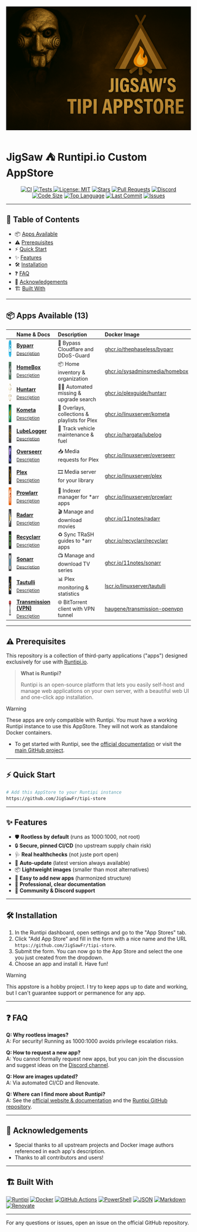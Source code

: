 ![banner](store.png?raw=true)

# JigSaw ⛺ Runtipi.io Custom AppStore

<p align="center">
  <a href="https://github.com/JigSawFr/tipi-store/actions/workflows/lint.yml"><img alt="CI" src="https://img.shields.io/github/actions/workflow/status/JigSawFr/tipi-store/lint.yml?label=Lint%20CI&logo=githubactions&style=for-the-badge&color=4B8DF8"></a>
  <a href="https://github.com/JigSawFr/tipi-store/actions/workflows/test.yml">
    <img alt="Tests" src="https://img.shields.io/github/actions/workflow/status/JigSawFr/tipi-store/test.yml?label=Tests&logo=powershell&style=for-the-badge&color=5391FE">
  </a>
  <a href="LICENSE"><img alt="License: MIT" src="https://img.shields.io/badge/License-MIT-green.svg?style=for-the-badge"></a>
  <a href="https://github.com/JigSawFr/tipi-store/stargazers"><img alt="Stars" src="https://img.shields.io/github/stars/JigSawFr/tipi-store?style=for-the-badge&logo=star&color=FFD700"></a>
  <a href="https://github.com/JigSawFr/tipi-store/pulls"><img alt="Pull Requests" src="https://img.shields.io/github/issues-pr/JigSawFr/tipi-store?style=for-the-badge&logo=gitbook&color=purple"></a>
  <a href="https://discord.com/channels/976934649643294750/1378139625268314205"><img alt="Discord" src="https://img.shields.io/discord/976934649643294750?label=Discord&logo=discord&style=for-the-badge&color=5865F2"></a>
  <a href="https://github.com/JigSawFr/tipi-store"><img alt="Code Size" src="https://img.shields.io/github/languages/code-size/JigSawFr/tipi-store?style=for-the-badge&color=orange"></a>
  <a href="https://github.com/JigSawFr/tipi-store"><img alt="Top Language" src="https://img.shields.io/github/languages/top/JigSawFr/tipi-store?style=for-the-badge&color=blueviolet"></a>
  <a href="https://github.com/JigSawFr/tipi-store/commits"><img alt="Last Commit" src="https://img.shields.io/github/last-commit/JigSawFr/tipi-store?color=blue&style=for-the-badge"></a>
  <a href="https://github.com/JigSawFr/tipi-store/issues"><img alt="Issues" src="https://img.shields.io/github/issues/JigSawFr/tipi-store?color=7842f5&style=for-the-badge"></a>
</p>

---

## 🚀 Table of Contents
- 📦 [Apps Available](#-apps-available-9-)
- ⚠️ [Prerequisites](#-prerequisites)
- ⚡ [Quick Start](#-quick-start)
- ✨ [Features](#-features)
- 🛠️ [Installation](#️-installation)
- ❓ [FAQ](#-faq)
- 🙏 [Acknowledgements](#-acknowledgements)
- 🏗️ [Built With](#-built-with)

---

## 📦 Apps Available (13)

|  | Name & Docs | Description | Docker Image |
|:---:|:---|:---|:---|
| <img src="apps/byparr/metadata/logo.jpg" width="48" height="48"> | [**Byparr**](https://github.com/ThePhaseless/Byparr)<br/><sub>[Description](apps/byparr/metadata/description.md)</sub> | 🦾 Bypass Cloudflare and DDoS-Guard | [ghcr.io/thephaseless/byparr](https://github.com/ThePhaseless/Byparr/pkgs/container/byparr) |
| <img src="apps/homebox/metadata/logo.jpg" width="48" height="48"> | [**HomeBox**](https://github.com/sysadminsmedia/homebox)<br/><sub>[Description](apps/homebox/metadata/description.md)</sub> | 📦 Home inventory & organization | [ghcr.io/sysadminsmedia/homebox](https://github.com/sysadminsmedia/homebox/pkgs/container/homebox) |
| <img src="apps/huntarr/metadata/logo.jpg" width="48" height="48"> | [**Huntarr**](https://github.com/plexguide/Huntarr)<br/><sub>[Description](apps/huntarr/metadata/description.md)</sub> | 🕵️‍♂️ Automated missing & upgrade search | [ghcr.io/plexguide/huntarr](https://github.com/plexguide/Huntarr/pkgs/container/huntarr) |
| <img src="apps/kometa/metadata/logo.jpg" width="48" height="48"> | [**Kometa**](https://github.com/Kometa-Team/Kometa)<br/><sub>[Description](apps/kometa/metadata/description.md)</sub> | 🎨 Overlays, collections & playlists for Plex | [ghcr.io/linuxserver/kometa](https://github.com/linuxserver/kometa/pkgs/container/kometa) |
| <img src="apps/lubelogger/metadata/logo.jpg" width="48" height="48"> | [**LubeLogger**](https://github.com/hargata/lubelog)<br/><sub>[Description](apps/lubelogger/metadata/description.md)</sub> | 🚗 Track vehicle maintenance & fuel | [ghcr.io/hargata/lubelog](https://github.com/hargata/lubelog/pkgs/container/lubelog) |
| <img src="apps/overseerr/metadata/logo.jpg" width="48" height="48"> | [**Overseerr**](https://github.com/sct/overseerr)<br/><sub>[Description](apps/overseerr/metadata/description.md)</sub> | 📥 Media requests for Plex | [ghcr.io/linuxserver/overseerr](https://github.com/linuxserver/docker-overseerr) |
| <img src="apps/plex/metadata/logo.jpg" width="48" height="48"> | [**Plex**](https://github.com/linuxserver/docker-plex)<br/><sub>[Description](apps/plex/metadata/description.md)</sub> | 🎞️ Media server for your library | [ghcr.io/linuxserver/plex](https://github.com/linuxserver/docker-plex) |
| <img src="apps/prowlarr/metadata/logo.jpg" width="48" height="48"> | [**Prowlarr**](https://github.com/Prowlarr/Prowlarr)<br/><sub>[Description](apps/prowlarr/metadata/description.md)</sub> | 🔎 Indexer manager for *arr apps | [ghcr.io/linuxserver/prowlarr](https://github.com/linuxserver/docker-prowlarr) |
| <img src="apps/radarr/metadata/logo.jpg" width="48" height="48"> | [**Radarr**](https://github.com/Radarr/Radarr)<br/><sub>[Description](apps/radarr/metadata/description.md)</sub> | 🎬 Manage and download movies | [ghcr.io/11notes/radarr](https://github.com/11notes/docker-radarr) |
| <img src="apps/recyclarr/metadata/logo.jpg" width="48" height="48"> | [**Recyclarr**](https://github.com/recyclarr/recyclarr)<br/><sub>[Description](apps/recyclarr/metadata/description.md)</sub> | ♻️ Sync TRaSH guides to *arr apps | [ghcr.io/recyclarr/recyclarr](https://github.com/recyclarr/recyclarr/pkgs/container/recyclarr) |
| <img src="apps/sonarr/metadata/logo.jpg" width="48" height="48"> | [**Sonarr**](https://github.com/Sonarr/Sonarr)<br/><sub>[Description](apps/sonarr/metadata/description.md)</sub> | 📺 Manage and download TV series | [ghcr.io/11notes/sonarr](https://github.com/11notes/docker-sonarr) |
| <img src="apps/tautulli/metadata/logo.jpg" width="48" height="48"> | [**Tautulli**](https://github.com/Tautulli/Tautulli)<br/><sub>[Description](apps/tautulli/metadata/description.md)</sub> | 📊 Plex monitoring & statistics | [lscr.io/linuxserver/tautulli](https://github.com/linuxserver/docker-tautulli) |
| <img src="apps/transmission-vpn/metadata/logo.jpg" width="48" height="48"> | [**Transmission (VPN)**](https://github.com/haugene/docker-transmission-openvpn)<br/><sub>[Description](apps/transmission-vpn/metadata/description.md)</sub> | 🌐 BitTorrent client with VPN tunnel | [haugene/transmission-openvpn](https://github.com/haugene/docker-transmission-openvpn) |

---

## ⚠️ Prerequisites

This repository is a collection of third-party applications ("apps") designed exclusively for use with [Runtipi.io](https://runtipi.io/).

> **What is Runtipi?**
>
> Runtipi is an open-source platform that lets you easily self-host and manage web applications on your own server, with a beautiful web UI and one-click app installation.

> [!WARNING]
> These apps are only compatible with Runtipi. You must have a working Runtipi instance to use this AppStore. They will not work as standalone Docker containers.

- To get started with Runtipi, see the [official documentation](https://runtipi.io/docs/installation/) or visit the [main GitHub project](https://github.com/meienberger/runtipi).

---

## ⚡ Quick Start

```bash
# Add this AppStore to your Runtipi instance
https://github.com/JigSawFr/tipi-store
```

---

## ✨ Features

- 🛡️ **Rootless by default** (runs as 1000:1000, not root)
- 🔒 **Secure, pinned CI/CD** (no upstream supply chain risk)
- 🩺 **Real healthchecks** (not juste port open)
- 🚀 **Auto-update** (latest version always available)
- 📦 **Lightweight images** (smaller than most alternatives)
- 🧩 **Easy to add new apps** (harmonized structure)
- 📝 **Professional, clear documentation**
- 🤝 **Community & Discord support**

---

## 🛠️ Installation

1. In the Runtipi dashboard, open settings and go to the "App Stores" tab.
2. Click "Add App Store" and fill in the form with a nice name and the URL `https://github.com/JigSawFr/tipi-store`.
3. Submit the form. You can now go to the App Store and select the one you just created from the dropdown.
4. Choose an app and install it. Have fun!

> [!WARNING]
> This appstore is a hobby project. I try to keep apps up to date and working, but I can't guarantee support or permanence for any app.

---

## ❓ FAQ

**Q: Why rootless images?**  
A: For security! Running as 1000:1000 avoids privilege escalation risks.

**Q: How to request a new app?**  
A: You cannot formally request new apps, but you can join the discussion and suggest ideas on the [Discord channel](https://discord.com/channels/976934649643294750/1378139625268314205).

**Q: How are images updated?**  
A: Via automated CI/CD and Renovate.

**Q: Where can I find more about Runtipi?**  
A: See the [official website & documentation](https://runtipi.io/) and the [Runtipi GitHub repository](https://github.com/meienberger/runtipi).

---

## 🙏 Acknowledgements

- Special thanks to all upstream projects and Docker image authors referenced in each app's description.
- Thanks to all contributors and users!

---

## 🏗️ Built With

<p align="left">
  <a href="https://runtipi.io/"><img src="https://img.shields.io/badge/%E2%9B%BA%20runtipi.io-2C2C32?style=for-the-badge" alt="Runtipi" height="28"/></a>
  <a href="https://www.docker.com/"><img src="https://img.shields.io/badge/Docker-2496ED?style=for-the-badge&logo=docker&logoColor=white" alt="Docker" height="28"/></a>
  <a href="https://github.com/features/actions"><img src="https://img.shields.io/badge/GitHub%20Actions-2088FF?style=for-the-badge&logo=githubactions&logoColor=white" alt="GitHub Actions" height="28"/></a>
  <a href="https://learn.microsoft.com/powershell/"><img src="https://img.shields.io/badge/PowerShell-5391FE?style=for-the-badge&logo=powershell&logoColor=white" alt="PowerShell" height="28"/></a>
  <a href="https://www.json.org/"><img src="https://img.shields.io/badge/JSON-000000?style=for-the-badge&logo=json&logoColor=white" alt="JSON" height="28"/></a>
  <a href="https://daringfireball.net/projects/markdown/"><img src="https://img.shields.io/badge/Markdown-000000?style=for-the-badge&logo=markdown&logoColor=white" alt="Markdown" height="28"/></a>
  <a href="https://github.com/renovatebot/renovate"><img src="https://img.shields.io/badge/Renovate-1A1F6C?style=for-the-badge&logo=renovatebot&logoColor=white" alt="Renovate" height="28"/></a>
</p>

---

For any questions or issues, open an issue on the official GitHub repository.
